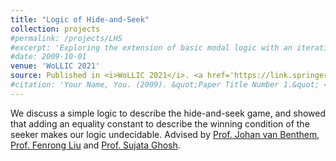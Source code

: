 ```yaml
---
title: "Logic of Hide-and-Seek"
collection: projects
#permalink: /projects/LHS
#excerpt: 'Exploring the extension of basic modal logic with an iterative substitution operator. '
#date: 2009-10-01
venue: 'WoLLIC 2021'
source: Published in <i>WoLLIC 2021</i>. <a href='https://link.springer.com/chapter/10.1007/978-3-030-88853-4_13'>Download paper here</a>
#citation: 'Your Name, You. (2009). &quot;Paper Title Number 1.&quot; <i>Journal 1</i>. 1(1).'
---
```

We discuss a simple logic to describe the hide-and-seek game, and showed that adding an equality constant to describe the winning condition of the seeker
makes our logic undecidable.
Advised by <a href='https://staff.fnwi.uva.nl/j.vanbenthem/'>Prof. Johan van Benthem</a>, <a href='http://www.fenrong.net/'>Prof. Fenrong Liu</a> and <a href='https://www.isichennai.res.in/~sujata/'>Prof. Sujata Ghosh</a>. 


